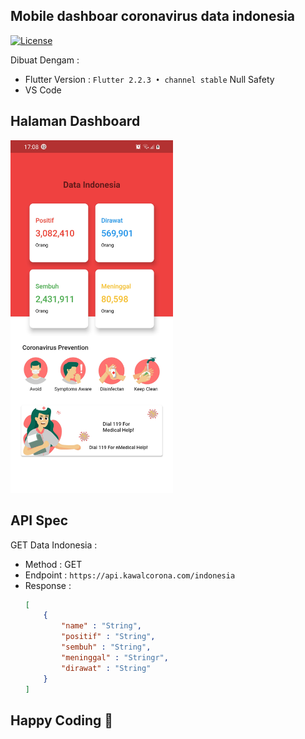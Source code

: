 ## Mobile dashboar coronavirus data indonesia
[![License](https://img.shields.io/badge/License-BSD%202--Clause-orange.svg)](https://opensource.org/licenses/BSD-2-Clause)

Dibuat Dengam : 
- Flutter Version : `Flutter 2.2.3 • channel stable` Null Safety
- VS Code
## Halaman Dashboard
<img src="assets/readme/dashboard.jpg" width="260px">

## API Spec

GET Data Indonesia :
- Method : GET
- Endpoint : `https://api.kawalcorona.com/indonesia`
- Response :
    ```json
    [
        {
            "name" : "String",
            "positif" : "String",
            "sembuh" : "String",
            "meninggal" : "Stringr",
            "dirawat" : "String"
        }
    ]

## Happy Coding &#x1F4AA; 